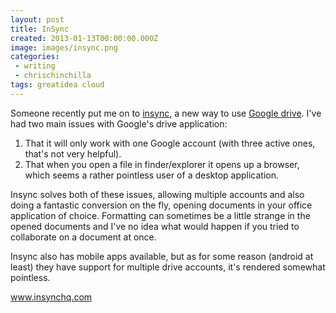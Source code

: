 ```yaml
---
layout: post
title: InSync
created: 2013-01-13T00:00:00.000Z
image: images/insync.png
categories:
 - writing
 - chrischinchilla
tags: greatidea cloud
---
```


Someone recently put me on to <a href="https://www.insynchq.com/" target="_blank">insync</a>, a new way to use <a href="https://drive.google.com" target="_blank">Google drive</a>. I've had two main issues with Google's drive application:<ol><li>That it will only work with one Google account (with three active ones, that's not very helpful).</li><li>That when you open a file in finder/explorer it opens up a browser, which seems a rather pointless user of a desktop application.</li></ol>

Insync solves both of these issues, allowing multiple accounts and also doing a fantastic conversion on the fly, opening documents in your office application of choice. Formatting can sometimes be a little strange in the opened documents and I've no idea what would happen if you tried to collaborate on a document at once.

Insync also has mobile apps available, but as for some reason (android at least) they have support for multiple drive accounts, it's rendered somewhat pointless.

<a href="https://www.insynchq.com/" target="_blank">www.insynchq.com</a>
